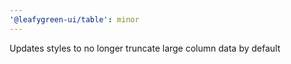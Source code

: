 ```yaml
---
'@leafygreen-ui/table': minor
---
```


Updates styles to no longer truncate large column data by default
